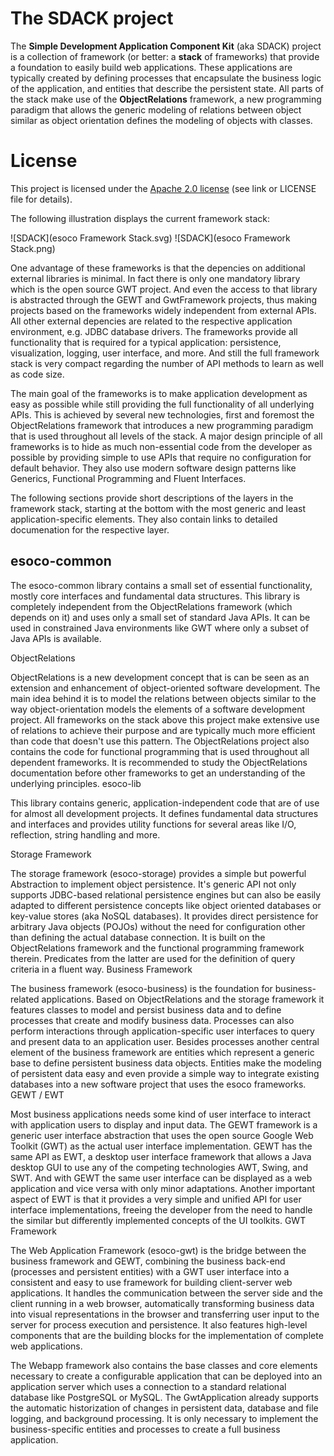 # The SDACK project

The **Simple Development Application Component Kit** (aka SDACK) project is a collection of framework (or better: a **stack** of frameworks) that provide a foundation to easily build web applications. These applications are typically created by defining processes that encapsulate the business logic of the application, and entities that describe the persistent state. All parts of the stack make use of the **ObjectRelations** framework, a new programming paradigm that allows the generic modeling of relations between object similar as object orientation defines the modeling of objects with classes.

# License

This project is licensed under the [Apache 2.0 license]( http://www.apache.org/licenses/LICENSE-2.0) (see link or LICENSE file for details).  

The following illustration displays the current framework stack:

![SDACK](esoco Framework Stack.svg)
![SDACK](esoco Framework Stack.png)

One advantage of these frameworks is that the depencies on additional external libraries is minimal. In fact there is only one mandatory library which is the open source GWT project. And even the access to that library is abstracted through the GEWT and GwtFramework projects, thus making projects based on the frameworks widely independent from external APIs. All other external depencies are related to the respective application environment, e.g. JDBC database drivers. The frameworks provide all functionality that is required for a typical application: persistence, visualization, logging, user interface, and more. And still the full framework stack is very compact regarding the number of API methods to learn as well as code size.

The main goal of the frameworks is to make application development as easy as possible while still providing the full functionality of all underlying APIs. This is achieved by several new technologies, first and foremost the ObjectRelations framework that introduces a new programming paradigm that is used throughout all levels of the stack. A major design principle of all frameworks is to hide as much non-essential code from the developer as possible by providing simple to use APIs that require no configuration for default behavior. They also use modern software design patterns like Generics, Functional Programming and Fluent Interfaces.

The following sections provide short descriptions of the layers in the framework stack, starting at the bottom with the most generic and least application-specific elements. They also contain links to detailed documenation for the respective layer.

## esoco-common

The esoco-common library contains a small set of essential functionality, mostly core interfaces and fundamental data structures. This library is completely independent from the ObjectRelations framework (which depends on it) and uses only a small set of standard Java APIs. It can be used in constrained Java environments like GWT where only a subset of Java APIs is available.

ObjectRelations

ObjectRelations is a new development concept that is can be seen as an extension and enhancement of object-oriented software development. The main idea behind it is to model the relations between objects similar to the way object-orientation models the elements of a software development project. All frameworks on the stack above this project make extensive use of relations to achieve their purpose and are typically much more efficient than code that doesn't use this pattern. The ObjectRelations project also contains the code for functional programming that is used throughout all dependent frameworks. It is recommended to study the ObjectRelations documentation before other frameworks to get an understanding of the underlying principles.
esoco-lib

This library contains generic, application-independent code that are of use for almost all development projects. It defines fundamental data structures and interfaces and provides utility functions for several areas like I/O, reflection, string handling and more.

Storage Framework

The storage framework (esoco-storage) provides a simple but powerful Abstraction to implement object persistence. It's generic API not only supports JDBC-based relational persistence engines but can also be easily adapted to different persistence concepts like object oriented databases or key-value stores (aka NoSQL databases). It provides direct persistence for arbitrary Java objects (POJOs) without the need for configuration other than defining the actual database connection. It is built on the ObjectRelations framework and the functional programming framework therein. Predicates from the latter are used for the definition of query criteria in a fluent way.
Business Framework

The business framework (esoco-business) is the foundation for business-related applications. Based on ObjectRelations and the storage framework it features classes to model and persist business data and to define processes that create and modify business data. Processes can also perform interactions through application-specific user interfaces to query and present data to an application user. Besides processes another central element of the business framework are entities which represent a generic base to define persistent business data objects. Entities make the modeling of persistent data easy and even provide a simple way to integrate existing databases into a new software project that uses the esoco frameworks.
GEWT / EWT

Most business applications needs some kind of user interface to interact with application users to display and input data. The GEWT framework is a generic user interface abstraction that uses the open source Google Web Toolkit (GWT) as the actual user interface implementation. GEWT has the same API as EWT, a desktop user interface framework that allows a Java desktop GUI to use any of the competing technologies AWT, Swing, and SWT. And with GEWT the same user interface can be displayed as a web application and vice versa with only minor adaptations. Another important aspect of EWT is that it provides a very simple and unified API for user interface implementations, freeing the developer from the need to handle the similar but differently implemented concepts of the UI toolkits.
GWT Framework

The Web Application Framework (esoco-gwt) is the bridge between the business framework and GEWT, combining the business back-end (processes and persistent entities) with a GWT user interface into a consistent and easy to use framework for building client-server web applications. It handles the communication between the server side and the client running in a web browser, automatically transforming business data into visual representations in the browser and transferring user input to the server for process execution and persistence. It also features high-level components that are the building blocks for the implementation of complete web applications.

The Webapp framework also contains the base classes and core elements necessary to create a configurable application that can be deployed into an application server which uses a connection to a standard relational database like PostgreSQL or MySQL. The GwtApplication already supports the automatic historization of changes in persistent data, database and file logging, and background processing. It is only necessary to implement the business-specific entities and processes to create a full business application.